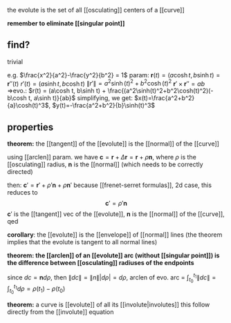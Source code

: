 the evolute is the set of all [[osculating]] centers of a [[curve]]

**remember to eliminate [[singular point]]**

## find?
trivial

e.g. $\frac{x^2}{a^2}-\frac{y^2}{b^2} = 1$
param: $\mathbf r(t)=(a\cosh t, b\sinh t) = \mathbf r''(t)$
$r'(t)=(a\sinh t, b\cosh t)$
$\|r'\|= a^2\sinh(t)^2+b^2\cosh(t)^2$
$\mathbf r' \times \mathbf r'' = ab$
=>evo.: $r(t) = (a\cosh t, b\sinh t) + \frac{(a^2\sinh(t)^2+b^2\cosh(t)^2)(-b\cosh t, a\sinh t)}{ab}$
simplifying, we get: $x(t)=\frac{a^2+b^2}{a}\cosh(t)^3$, $y(t)=-\frac{a^2+b^2}{b}\sinh(t)^3$

## properties

**theorem:** the [[tangent]] of the [[evolute]] is the [[normal]] of the [[curve]]

using [[arclen]] param.
we have $\mathbf c = \mathbf r + \Delta \mathbf r = \mathbf r + \rho \mathbf n$, where $\rho$ is the [[osculating]] radius, $\mathbf n$ is the [[normal]] (which needs to be correctly directed)

then: $\mathbf c' = \mathbf r' + \rho ' \mathbf n + \rho \mathbf n'$
because [[frenet-serret formulas]], 2d case, this reduces to 
$$
\mathbf c' = \rho' \mathbf n
$$
$\mathbf c'$ is the [[tangent]] vec of the [[evolute]], $\mathbf n$ is the [[normal]] of the [[curve]], qed

**corollary**: the [[evolute]] is the [[envelope]] of [[normal]] lines
(the theorem implies that the evolute is tangent to all normal lines)

**theorem: the [[arclen]] of an [[evolute]] arc (without [[singular point]]) is the difference between [[osculating]] radiuses of the endpoints**

since $dc=\mathbf n d\rho$, then $\|dc\| = \|n\| |d\rho| = d\rho$,
arclen of evo. arc = $\int_{t_0}^{t_1} \|dc\| = \int_{t_0}^{t_1} d\rho=\rho(t_1)-\rho(t_0)$

**theorem:** a curve is [[evolute]] of all its [[involute|involutes]]
this follow directly from the [[involute]] equation
